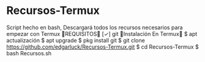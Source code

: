 # Recursos-Termux
Script hecho en bash, Descargará todos los recursos necesarios para empezar con Termux
🔰REQUISITOS🔰
  [✓] git
🔰Instalación En Termux🔰
   $ apt actualización
   $ apt upgrade
   $ pkg install git
   $ git clone https://github.com/edgarluck/Recursos-Termux.git
   $ cd Recursos-Termux
   $ bash Recursos.sh
